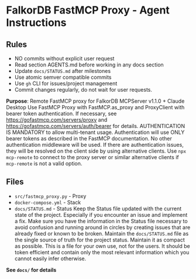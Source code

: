 # FalkorDB FastMCP Proxy - Agent Instructions

## Rules
- NO commits without explicit user request
- Read section AGENTS.md before working in any docs section  
- Update `docs/STATUS.md` after milestones
- Use atomic semver compatible commits
- Use `gh` CLI for issues/project management
- Commit changes regularly, do not wait for user requests.

**Purpose**: Remote FastMCP proxy for FalkorDB MCPServer v1.1.0 + Claude Desktop
Use FastMCP Proxy with FastMCP.as_proxy  and ProxyClient with bearer token authentication.
If necessary, see https://gofastmcp.com/servers/proxy and https://gofastmcp.com/servers/auth/bearer for details. 
AUTHENTICATION IS MANDATORY to allow multi-tenant usage. Authentication will use ONLY bearer tokens as described in the FastMCP documentation. No other authentication middleware will be used. If there are authentication issues, they will be resolved on the client side by using alternative clients. 
Use `npx` `mcp-remote` to connect to the proxy server or similar alternative clients if `mcp-remote` is not a valid option.
## Files
- `src/fastmcp_proxy.py` - Proxy
- `docker-compose.yml` - Stack
- `docs/STATUS.md` - Status
Keep the Status file updated with the current state of the project. Especially if you encounter an issue and implement a fix. Make sure you have the information in the Status file necessary to avoid confusion and running around in circles by creating issues that are already fixed or known to be broken. Maintain the `docs/STATUS.md` file as the single source of truth for the project status. Maintain it as compact as possible. This is a file for your own use, not for the users. It should be token efficient and contain only the most relevant information which you cannot easily infer otherwise. 

**See `docs/` for details**